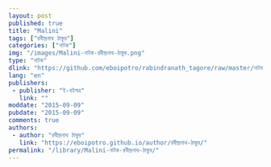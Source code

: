 ```yaml
---
layout: post
published: true
title: "Malini"
tags: ["রবীন্দ্রনাথ ঠাকুর"]
categories: ["নাটক"]
img: "/images/Malini-নাটক-রবীন্দ্রনাথ-ঠাকুর.png"
type: "নাটক"
dlink: "https://github.com/eboipotro/rabindranath_tagore/raw/master/নাটক/Malini.epub"
lang: "en"
publishers: 
 - publisher: "ই-বইপত্র"
   link: ""
moddate: "2015-09-09"
pubdate: "2015-09-09"
comments: true
authors: 
 - author: "রবীন্দ্রনাথ ঠাকুর"
   link: "https://eboipotro.github.io/author/রবীন্দ্রনাথ-ঠাকুর/"
permalink: "/library/Malini-নাটক-রবীন্দ্রনাথ-ঠাকুর/"
---
```


